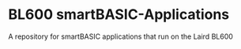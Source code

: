 BL600 smartBASIC-Applications
=============================

A repository for smartBASIC applications that run on the Laird BL600

